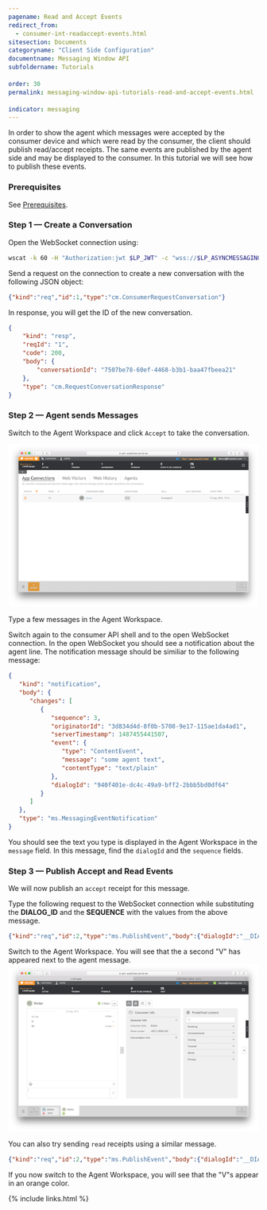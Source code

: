 ```yaml
---
pagename: Read and Accept Events
redirect_from:
  - consumer-int-readaccept-events.html
sitesection: Documents
categoryname: "Client Side Configuration"
documentname: Messaging Window API
subfoldername: Tutorials

order: 30
permalink: messaging-window-api-tutorials-read-and-accept-events.html

indicator: messaging
---
```


In order to show the agent which messages were accepted by the consumer device and which were read by the consumer, the client should publish read/accept receipts. The same events are published by the agent side and may be displayed to the consumer. In this tutorial we will see how to publish these events.

### Prerequisites

See [Prerequisites](consumer-int-get-msg.html#prerequisites).

### Step 1 — Create a Conversation

Open the WebSocket connection using:

```sh
wscat -k 60 -H "Authorization:jwt $LP_JWT" -c "wss://$LP_ASYNCMESSAGINGENT/ws_api/account/$LP_ACCOUNT/messaging/consumer?v=3"
```

Send a request on the connection to create a new conversation with the following JSON object:

```json
{"kind":"req","id":1,"type":"cm.ConsumerRequestConversation"}
```

In response, you will get the ID of the new conversation.

```json
{
	"kind": "resp",
	"reqId": "1",
	"code": 200,
	"body": {
		"conversationId": "7507be78-60ef-4468-b3b1-baa47fbeea21"
	},
	"type": "cm.RequestConversationResponse"
}
```

### Step 2 — Agent sends Messages

Switch to the Agent Workspace and click ``Accept`` to take the conversation.

![agent-ring](img/ring.png)

Type a few messages in the Agent Workspace.

Switch again to the consumer API shell and to the open WebSocket connection. In the open WebSocket you should see a notification about the agent line. The notification message should be similiar to the following message:

```json
{
   "kind": "notification",
   "body": {
      "changes": [
         {
            "sequence": 3,
            "originatorId": "3d834d4d-8f0b-5708-9e17-115ae1da4ad1",
            "serverTimestamp": 1487455441507,
            "event": {
               "type": "ContentEvent",
               "message": "some agent text",
               "contentType": "text/plain"
            },
            "dialogId": "940f401e-dc4c-49a9-bff2-2bbb5bd0df64"
         }
      ]
   },
   "type": "ms.MessagingEventNotification"
}
```

You should see the text you type is displayed in the Agent Workspace in the ``message`` field. In this message, find the ``dialogId`` and the ``sequence`` fields.

### Step 3 — Publish Accept and Read Events

We will now publish an ``accept`` receipt for this message.

Type the following request to the WebSocket connection while substituting the __DIALOG_ID__ and the __SEQUENCE__ with the values from the above message.

```json
{"kind":"req","id":2,"type":"ms.PublishEvent","body":{"dialogId":"__DIALOG_ID__","event":{"type" : "AcceptStatusEvent" , "status" : "ACCEPT", "sequenceList" : [ __SEQUENCE__ ]}}}
```

Switch to the Agent Workspace. You will see that the a second "V" has appeared next to the agent message. 
![](img/accept_read.png)

You can also try sending ``read`` receipts using a similar message.

```json
{"kind":"req","id":2,"type":"ms.PublishEvent","body":{"dialogId":"__DIALOG_ID__","event":{"type" : "AcceptStatusEvent" , "status" : "READ", "sequenceList" : [ __SEQUENCE__ ]}}}
```

If you now switch to the Agent Workspace, you will see that the "V"s appear in an orange color.

{% include links.html %}
